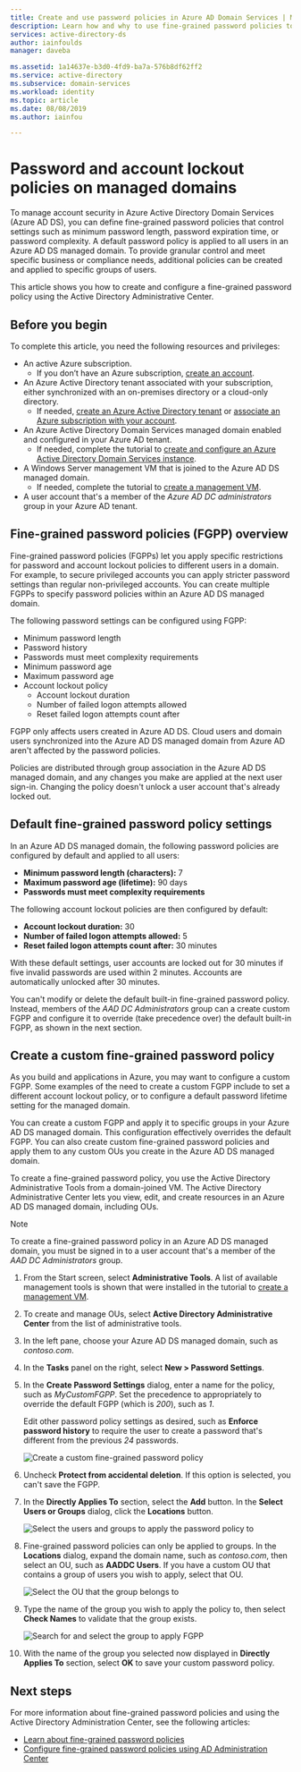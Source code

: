 ```yaml
---
title: Create and use password policies in Azure AD Domain Services | Microsoft Docs
description: Learn how and why to use fine-grained password policies to secure and control account passwords in an Azure AD DS managed domain.
services: active-directory-ds
author: iainfoulds
manager: daveba

ms.assetid: 1a14637e-b3d0-4fd9-ba7a-576b8df62ff2
ms.service: active-directory
ms.subservice: domain-services
ms.workload: identity
ms.topic: article
ms.date: 08/08/2019
ms.author: iainfou

---
```

# Password and account lockout policies on managed domains

To manage account security in Azure Active Directory Domain Services (Azure AD DS), you can define fine-grained password policies that control settings such as minimum password length, password expiration time, or password complexity. A default password policy is applied to all users in an Azure AD DS managed domain. To provide granular control and meet specific business or compliance needs, additional policies can be created and applied to specific groups of users.

This article shows you how to create and configure a fine-grained password policy using the Active Directory Administrative Center.

## Before you begin

To complete this article, you need the following resources and privileges:

* An active Azure subscription.
  * If you don’t have an Azure subscription, [create an account](https://azure.microsoft.com/free/?WT.mc_id=A261C142F).
* An Azure Active Directory tenant associated with your subscription, either synchronized with an on-premises directory or a cloud-only directory.
  * If needed, [create an Azure Active Directory tenant][create-azure-ad-tenant] or [associate an Azure subscription with your account][associate-azure-ad-tenant].
* An Azure Active Directory Domain Services managed domain enabled and configured in your Azure AD tenant.
  * If needed, complete the tutorial to [create and configure an Azure Active Directory Domain Services instance][create-azure-ad-ds-instance].
* A Windows Server management VM that is joined to the Azure AD DS managed domain.
  * If needed, complete the tutorial to [create a management VM][tutorial-create-management-vm].
* A user account that's a member of the *Azure AD DC administrators* group in your Azure AD tenant.

## Fine-grained password policies (FGPP) overview

Fine-grained password policies (FGPPs) let you apply specific restrictions for password and account lockout policies to different users in a domain. For example, to secure privileged accounts you can apply stricter password settings than regular non-privileged accounts. You can create multiple FGPPs to specify password policies within an Azure AD DS managed domain.

The following password settings can be configured using FGPP:

* Minimum password length
* Password history
* Passwords must meet complexity requirements
* Minimum password age
* Maximum password age
* Account lockout policy
  * Account lockout duration
  * Number of failed logon attempts allowed
  * Reset failed logon attempts count after

FGPP only affects users created in Azure AD DS. Cloud users and domain users synchronized into the Azure AD DS managed domain from Azure AD aren't affected by the password policies.

Policies are distributed through group association in the Azure AD DS managed domain, and any changes you make are applied at the next user sign-in. Changing the policy doesn't unlock a user account that's already locked out.

## Default fine-grained password policy settings

In an Azure AD DS managed domain, the following password policies are configured by default and applied to all users:

* **Minimum password length (characters):** 7
* **Maximum password age (lifetime):** 90 days
* **Passwords must meet complexity requirements**

The following account lockout policies are then configured by default:

* **Account lockout duration:** 30
* **Number of failed logon attempts allowed:** 5
* **Reset failed logon attempts count after:** 30 minutes

With these default settings, user accounts are locked out for 30 minutes if five invalid passwords are used within 2 minutes. Accounts are automatically unlocked after 30 minutes.

You can't modify or delete the default built-in fine-grained password policy. Instead, members of the *AAD DC Administrators* group can a create custom FGPP and configure it to override (take precedence over) the default built-in FGPP, as shown in the next section.

## Create a custom fine-grained password policy

As you build and applications in Azure, you may want to configure a custom FGPP. Some examples of the need to create a custom FGPP include to set a different account lockout policy, or to configure a default password lifetime setting for the managed domain.

You can create a custom FGPP and apply it to specific groups in your Azure AD DS managed domain. This configuration effectively overrides the default FGPP. You can also create custom fine-grained password policies and apply them to any custom OUs you create in the Azure AD DS managed domain.

To create a fine-grained password policy, you use the Active Directory Administrative Tools from a domain-joined VM. The Active Directory Administrative Center lets you view, edit, and create resources in an Azure AD DS managed domain, including OUs.

> [!NOTE]
> To create a fine-grained password policy in an Azure AD DS managed domain, you must be signed in to a user account that's a member of the *AAD DC Administrators* group.

1. From the Start screen, select **Administrative Tools**. A list of available management tools is shown that were installed in the tutorial to [create a management VM][tutorial-create-management-vm].
1. To create and manage OUs, select **Active Directory Administrative Center** from the list of administrative tools.
1. In the left pane, choose your Azure AD DS managed domain, such as *contoso.com*.
1. In the **Tasks** panel on the right, select **New > Password Settings**.
1. In the **Create Password Settings** dialog, enter a name for the policy, such as *MyCustomFGPP*. Set the precedence to appropriately to override the default FGPP (which is *200*), such as *1*.

    Edit other password policy settings as desired, such as **Enforce password history** to require the user to create a password that's different from the previous *24* passwords.

    ![Create a custom fine-grained password policy](./media/how-to/custom-fgpp.png)

1. Uncheck **Protect from accidental deletion**. If this option is selected, you can't save the FGPP.
1. In the **Directly Applies To** section, select the **Add** button. In the **Select Users or Groups** dialog, click the **Locations** button.

    ![Select the users and groups to apply the password policy to](./media/how-to/fgpp-applies-to.png)

1. Fine-grained password policies can only be applied to groups. In the **Locations** dialog, expand the domain name, such as *contoso.com*, then select an OU, such as **AADDC Users**. If you have a custom OU that contains a group of users you wish to apply, select that OU.

    ![Select the OU that the group belongs to](./media/how-to/fgpp-container.png)

1. Type the name of the group you wish to apply the policy to, then select **Check Names** to validate that the group exists.

    ![Search for and select the group to apply FGPP](./media/how-to/fgpp-apply-group.png)

1. With the name of the group you selected now displayed in **Directly Applies To** section, select **OK** to save your custom password policy.

## Next steps

For more information about fine-grained password policies and using the Active Directory Administration Center, see the following articles:

* [Learn about fine-grained password policies](/previous-versions/windows/it-pro/windows-server-2008-R2-and-2008/cc770394(v=ws.10))
* [Configure fine-grained password policies using AD Administration Center](/windows-server/identity/ad-ds/get-started/adac/introduction-to-active-directory-administrative-center-enhancements--level-100-#fine_grained_pswd_policy_mgmt)

<!-- INTERNAL LINKS -->
[create-azure-ad-tenant]: ../active-directory/fundamentals/sign-up-organization.md
[associate-azure-ad-tenant]: ../active-directory/fundamentals/active-directory-how-subscriptions-associated-directory.md
[create-azure-ad-ds-instance]: tutorial-create-instance.md
[tutorial-create-management-vm]: tutorial-create-management-vm.md
